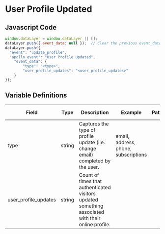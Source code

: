 # User Profile Updated

### 

## Javascript Code
```js
window.dataLayer = window.dataLayer || [];
dataLayer.push({ event_data: null });  // Clear the previous event_data object.
dataLayer.push({
  "event": "update_profile",
  "apollo_event": "User Profile Updated",
    "event_data": {
        "type": "<type>",
        "user_profile_updates": "<user_profile_updates>"
    }
});
```

## Variable Definitions

|Field|Type|Description|Example|Pattern|Min Length|Max Length|Minimum|Maximum|Multiple Of|
| --- | --- | --- | --- | --- | --- | --- | --- | --- | --- |
|type|string|Captures the type of profile update \(i.e. change email\) completed by the user.|email, address, phone, subscriptions|||||||
|user_profile_updates|string|Count of times that authenticated visitors updated something associated with their online profile.||||||||




